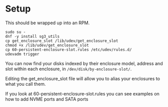 # Setup

This should be wrapped up into an RPM.

```
sudo su -
dnf -y install sg3_utils
cp get_enclosure_slot /lib/udev/get_enclosure_slot
chmod +x /lib/udev/get_enclosure_slot
cp 60-persistent-enclosure-slot.rules /etc/udev/rules.d/
udevadm trigger
```

You can now find your disks indexed by their enclosure model, address and slot within each enclosure, in `/dev/disk/by-enclosure-slot/`.

Editing the get_enclosure_slot file will allow you to alias your enclosures to what you call them.

If you look at 60-persistent-enclosure-slot.rules you can see examples on how to add NVME ports and SATA ports 
